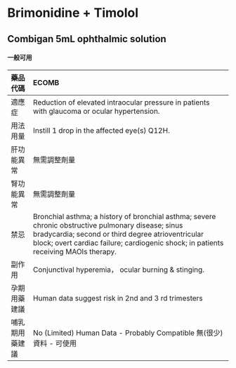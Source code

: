 # Brimonidine + Timolol

## Combigan 5mL ophthalmic solution

#### 一般可用

| 藥品代碼       | ECOMB                                                                                                                                                                                                                                           |
|:---------------|:------------------------------------------------------------------------------------------------------------------------------------------------------------------------------------------------------------------------------------------------|
| 適應症         | Reduction of elevated intraocular pressure in patients with glaucoma or ocular hypertension.                                                                                                                                                    |
| 用法用量       | Instill 1 drop in the affected eye(s) Q12H.                                                                                                                                                                                                     |
| 肝功能異常     | 無需調整劑量                                                                                                                                                                                                                                    |
| 腎功能異常     | 無需調整劑量                                                                                                                                                                                                                                    |
| 禁忌           | Bronchial asthma; a history of bronchial asthma; severe chronic obstructive pulmonary disease; sinus bradycardia; second or third degree atrioventricular block; overt cardiac failure; cardiogenic shock; in patients receiving MAOIs therapy. |
| 副作用         | Conjunctival hyperemia， ocular burning & stinging.                                                                                                                                                                                             |
| 孕期用藥建議   | Human data suggest risk in 2nd and 3 rd trimesters                                                                                                                                                                                              |
| 哺乳期用藥建議 | No (Limited) Human Data - Probably Compatible 無(很少)資料 - 可使用                                                                                                                                                                             |

